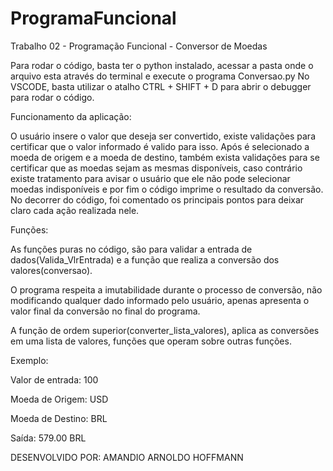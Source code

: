 # ProgramaFuncional
Trabalho 02 - Programação Funcional - Conversor de Moedas

Para rodar o código, basta ter o python instalado, acessar a pasta onde o arquivo esta através do terminal e execute o programa Conversao.py
No VSCODE, basta utilizar o atalho CTRL + SHIFT + D para abrir o debugger para rodar o código.

Funcionamento da aplicação:

O usuário insere o valor que deseja ser convertido, existe validações para certificar que o valor informado é valido para isso. Após é selecionado a moeda de origem e a moeda de destino, também exista validações para se certificar que as moedas sejam as mesmas disponíveis, caso contrário existe tratamento para avisar o usuário que ele não pode selecionar moedas indisponíveis e por fim o código imprime o resultado da conversão. No decorrer do código, foi comentado os principais pontos para deixar claro cada ação realizada nele.

Funções:

As funções puras no código, são para validar a entrada de dados(Valida_VlrEntrada) e a função que realiza a conversão dos valores(conversao).

O programa respeita a imutabilidade durante o processo de conversão, não modificando qualquer dado informado pelo usuário, apenas apresenta o valor final da conversão no final do programa.

A função de ordem superior(converter_lista_valores), aplica as conversões em uma lista de valores, funções que operam sobre outras funções.

Exemplo:

Valor de entrada: 100

Moeda de Origem: USD

Moeda de Destino: BRL

Saída: 579.00 BRL

DESENVOLVIDO POR: AMANDIO ARNOLDO HOFFMANN
